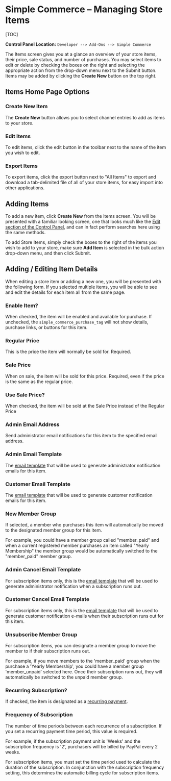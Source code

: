 <!--
    This source file is part of the open source project
    ExpressionEngine User Guide (https://github.com/ExpressionEngine/ExpressionEngine-User-Guide)

    @link      https://expressionengine.com/
    @copyright Copyright (c) 2003-2019, EllisLab Corp. (https://ellislab.com)
    @license   https://expressionengine.com/license Licensed under Apache License, Version 2.0
-->

# Simple Commerce – Managing Store Items

[TOC]

**Control Panel Location:** `Developer --> Add-Ons --> Simple Commerce`

The Items screen gives you at a glance an overview of your store items, their price, sale status, and number of purchases. You may select items to edit or delete by checking the boxes on the right and selecting the appropriate action from the drop-down menu next to the Submit button. Items may be added by clicking the **Create New** button on the top right.

## Items Home Page Options

### Create New Item

The **Create New** button allows you to select channel entries to add as items to your store.

### Edit Items

To edit items, click the edit button in the toolbar next to the name of the item you wish to edit.

### Export Items

To export items, click the export button next to "All Items" to export and download a tab-delimited file of all of your store items, for easy import into other applications.

## Adding Items

To add a new item, click **Create New** from the Items screen. You will be presented with a familiar looking screen, one that looks much like the [Edit section of the Control Panel](control-panel/entry-manager.md), and can in fact perform searches here using the same methods.

To add Store Items, simply check the boxes to the right of the items you wish to add to your store, make sure **Add Item** is selected in the bulk action drop-down menu, and then click Submit.

## Adding / Editing Item Details

When editing a store item or adding a new one, you will be presented with the following form. If you selected multiple items, you will be able to see and edit the details for each item all from the same page.

### Enable Item?

When checked, the item will be enabled and available for purchase. If unchecked, the `simple_commerce_purchase_tag` will not show details, purchase links, or buttons for this item.

### Regular Price

This is the price the item will normally be sold for. Required.

### Sale Price

When on sale, the item will be sold for this price. Required, even if the price is the same as the regular price.

### Use Sale Price?

When checked, the item will be sold at the Sale Price instead of the Regular Price

### Admin Email Address

Send administrator email notifications for this item to the specified email address.

### Admin Email Template

The [email template](add-ons/simple-commerce/email-templates.md) that will be used to generate administrator notification emails for this item.

### Customer Email Template

The [email template](add-ons/simple-commerce/email-templates.md) that will be used to generate customer notification emails for this item.

### New Member Group

If selected, a member who purchases this item will automatically be moved to the designated member group for this item.

For example, you could have a member group called "member_paid" and when a current registered member purchases an item called "Yearly Membership" the member group would be automatically switched to the "member_paid" member group.

### Admin Cancel Email Template

For subscription items only, this is the [email template](add-ons/simple-commerce/email-templates.md) that will be used to generate administrator notification when a subscription runs out.

### Customer Cancel Email Template

For subscription items only, this is the [email template](add-ons/simple-commerce/email-templates.md) that will be used to generate customer notification e-mails when their subscription runs out for this item.

### Unsubscribe Member Group

For subscription items, you can designate a member group to move the member to if their subscription runs out.

For example, if you move members to the 'member_paid' group when the purchase a 'Yearly Membership', you could have a member group 'member_unpaid' selected here. Once their subscription runs out, they will automatically be switched to the unpaid member group.

### Recurring Subscription?

If checked, the item is designated as a [recurring payment](add-ons/simple-commerce/index.md#recurring-payments).

### Frequency of Subscription

The number of time periods between each recurrence of a subscription. If you set a recurring payment time period, this value is required.

For example, if the subscription payment unit is 'Weeks' and the subscription frequency is '2', purchasers will be billed by PayPal every 2 weeks.

For subscription items, you must set the time period used to calculate the duration of the subscription. In conjunction with the subscription frequency setting, this determines the automatic billing cycle for subscription items.
